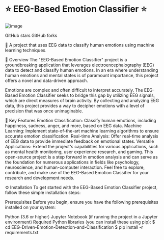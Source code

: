 # ⭐ EEG-Based Emotion Classifier ⭐

![image](https://github.com/Dhanushdev01/EEG-Driven-Emotion-Detection-and-Classification/assets/111741384/abb61f67-a439-4cd9-b11f-3795300f00c7)

GitHub stars GitHub forks

🧠 A project that uses EEG data to classify human emotions using machine learning techniques.

🚀 Overview
The "EEG-Based Emotion Classifier" project is a groundbreaking application that leverages electroencephalography (EEG) data to detect and classify human emotions. In an era where understanding human emotions and mental states is of paramount importance, this project offers a novel and data-driven approach.

Emotions are complex and often difficult to interpret accurately. The EEG-Based Emotion Classifier seeks to bridge this gap by utilizing EEG signals, which are direct measures of brain activity. By collecting and analyzing EEG data, this project provides a way to decipher emotions with a level of precision that was once unimaginable.

🌟 Key Features
Emotion Classification: Classify human emotions, including happiness, sadness, anger, and more, based on EEG data.
Machine Learning: Implement state-of-the-art machine learning algorithms to ensure accurate emotion classification.
Real-time Analysis: Offer real-time analysis of EEG data to provide immediate feedback on emotional states.
Versatile Applications: Extend the project's capabilities for various applications, such as mental health monitoring, user experience research, and gaming.
This open-source project is a step forward in emotion analysis and can serve as the foundation for numerous applications in fields like psychology, neuroscience, and human-computer interaction. Feel free to explore, contribute, and make use of the EEG-Based Emotion Classifier for your research and development needs.

⚙️ Installation
To get started with the EEG-Based Emotion Classifier project, follow these simple installation steps:

Prerequisites
Before you begin, ensure you have the following prerequisites installed on your system:

Python (3.6 or higher)
Jupyter Notebook (if running the project in a Jupyter environment)
Required Python libraries (you can install these using pip):
$ cd EEG-Driven-Emotion-Detection-and-Classification
$ pip install -r requirements.txt
